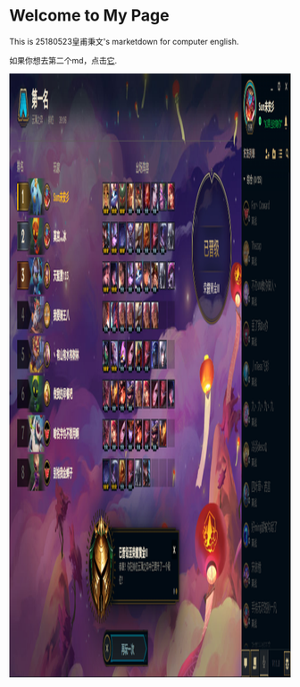 # Welcome to My Page

This is 25180523皇甫秉文's marketdown for computer english.

如果你想去第二个md，点击[它](https://github.com/bardhh123/Computer-English/blob/master/second.md). 

<img src="QQ图片20210416094019.png" width = "1920" height = "1080" alt="" align=center />
